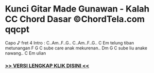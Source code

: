 
 # Kunci Gitar Made Gunawan - Kalah CC Chord Dasar ©ChordTela.com qqcpt


Capo ♪ fret 4 Intro : C..Am..F..G.. C..Am..F..G.. C Em telung tiban metunangan F G C sube care anak mekurenan.. Dm G C sube liu anake nawang.. C Em ulian

###  <a href="https://shortlighzx.web.app?sq=Kunci Gitar Made Gunawan - Kalah CC Chord Dasar ©ChordTela.com"> >> VERSI LENGKAP KLIK DISINI << </a>
